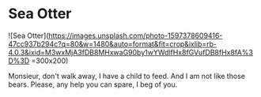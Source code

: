 # Sea Otter

![Sea Otter](https://images.unsplash.com/photo-1597378609416-47cc937b294c?q=80&w=1480&auto=format&fit=crop&ixlib=rb-4.0.3&ixid=M3wxMjA3fDB8MHxwaG90by1wYWdlfHx8fGVufDB8fHx8fA%3D%3D =300x200)

Monsieur, don't walk away, I have a child to feed. And I am not like those bears. Please, any help you can spare, I beg of you.
